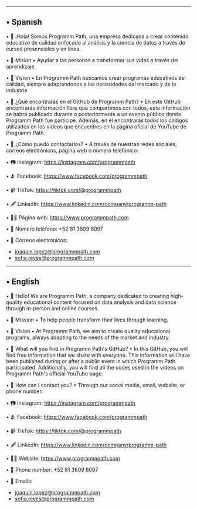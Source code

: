 -------------
•⁠  ⁠Spanish
-------------

•⁠  ⁠👋 ¡Hola! Somos Programm Path, una empresa dedicada
⁠a crear contenido educativo de calidad enfocado al análisis
⁠y la ciencia de datos a través de cursos presenciales y
⁠en línea.
  
•⁠  ⁠🚀 Mision
•⁠  ⁠Ayudar a las personas a transformar sus vidas a través del aprendizaje
  
•⁠  ⁠🔎 Vision
•⁠  ⁠En Programm Path buscamos crear programas educativos de calidad,
⁠siempre adaptandonos a las necesidades del mercado y de la industria
  
•⁠  ⁠🤔 ¿Qué encontrarás en el GitHub de Programm Path?
•⁠  ⁠En este GitHub encontrarás información libre que compartimos con todos,
⁠esta información se habrá publicado durante o posteriormente a un evento
⁠público donde Programm Path fue participe.
⁠Además, en el encontrarás todos los códigos utilizados en los videos
⁠que encuentres en la página oficial de YouTube de Programm Path.

•⁠  ⁠🤝 ¿Cómo puedo contactarlos?
•  A través de nuestras redes sociales, correos electrónicos, página web o número telefónico:

• 📷 Instagram: https://instagram.com/programmpath

• 🫂 Facebook: https://www.facebook.com/programmpath

• 📹 TikTok: https://tiktok.com/@programmpath

• 🖋️ LinkedIn: https://www.linkedin.com/company/programm-path

• 🧑‍💻 Página web: https://www.programmpath.com

• 📲 Número teléfono: ‪+52 81 3609 6097‬

• 📩 Correos electrónicos:

  + joaquin.lopez@programmpath.com
  + sofia.reyes@programmpath.com

-------------
•⁠  ⁠English
-------------

•⁠ ⁠👋 Hello! We are Programm Path, a company dedicated
⁠to creating high-quality educational content focused on data analysis
⁠and data science through in-person and online courses.

•⁠ ⁠🚀 Mission
•⁠ ⁠To help people transform their lives through learning.

•⁠ ⁠🔎 Vision
•⁠ ⁠At Programm Path, we aim to create quality educational programs,
⁠always adapting to the needs of the market and industry.

•⁠ ⁠🤔 What will you find in Programm Path's GitHub?
•⁠ ⁠In this GitHub, you will find free information that we share with everyone.
⁠This information will have been published during or after a public event
in which Programm Path participated.
Additionally, you will find all the codes used in the videos
⁠on Programm Path's official YouTube page.

•⁠ ⁠🤝 How can I contact you?
•⁠ ⁠Through our social media, email, website, or phone number:

• 📷 Instagram: https://instagram.com/programmpath

• 🫂 Facebook: https://www.facebook.com/programmpath

• 📹 TikTok: https://tiktok.com/@programmpath

• 🖋️ LinkedIn: https://www.linkedin.com/company/programm-path

• 🧑‍💻 Website: https://www.programmpath.com

• 📲 Phone number: ‪+52 81 3609 6097‬

• 📩 Emails:

  + joaquin.lopez@programmpath.com
  + sofia.reyes@programmpath.com
